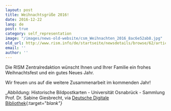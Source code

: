 ```yaml
---
layout: post
title: Weihnachtsgrüße 2016!
date: 2016-12-22
lang: de
post: true
category: self_representation
image: "/images/news-old-website/csm_Weihnachten_2016_8ac6e52ab8.jpg"
old_url: http://www.rism.info/de/startseite/newsdetails/browse/62/article/64/happy-holidays-2016.html
email: ''
author: ''
---
```



Die RISM Zentralredaktion wünscht Ihnen und Ihrer Familie ein frohes Weihnachtsfest und ein gutes Neues Jahr.

Wir freuen uns auf die weitere Zusammenarbeit im kommenden Jahr!

_Abbildung: Historische Bildpostkarten - Universität Osnabrück - Sammlung Prof. Dr. Sabine Giesbrecht, via [Deutsche Digitale Bibliothek](https://www.deutsche-digitale-bibliothek.de/item/67PMPI66HZFMV6DJPHB6NT7WSFTBZZ2A){:target="_blank"}_